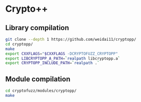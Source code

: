 # Crypto++

## Library compilation

```sh
git clone --depth 1 https://github.com/weidai11/cryptopp/
cd cryptopp/
make
export CXXFLAGS="$CXXFLAGS -DCRYPTOFUZZ_CRYPTOPP"
export LIBCRYPTOPP_A_PATH=`realpath libcryptopp.a`
export CRYPTOPP_INCLUDE_PATH=`realpath .`
```

## Module compilation

```sh
cd cryptofuzz/modules/cryptopp/
make
```
